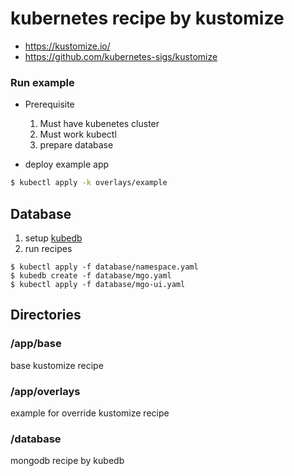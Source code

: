 # kubernetes recipe by kustomize
* https://kustomize.io/
* https://github.com/kubernetes-sigs/kustomize


### Run example

* Prerequisite
  1. Must have kubenetes cluster
  2. Must work kubectl
  3. prepare database


* deploy example app
```bash
$ kubectl apply -k overlays/example
```

## Database
1. setup [kubedb](https://kubedb.com/docs/0.12.0/)
2. run recipes
```
$ kubectl apply -f database/namespace.yaml
$ kubedb create -f database/mgo.yaml
$ kubectl apply -f database/mgo-ui.yaml
```

## Directories

### /app/base
base kustomize recipe

### /app/overlays
example for override kustomize recipe

### /database
mongodb recipe by kubedb

